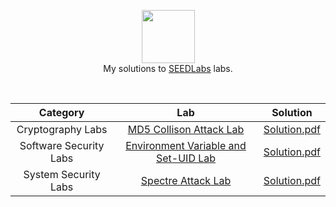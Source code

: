 <p align="center">
  <a href="https://seedsecuritylabs.org/">
     <img height=85 src="https://seedsecuritylabs.org/assets/images/seed_logo.png">
  </a>
  <br> My solutions to <a href="https://seedsecuritylabs.org/"> SEEDLabs</a> labs.
  </a>  
</p>
<br>

| Category|               Lab                                      |   Solution                            |
|:-------:|:------------------------------------------------------:|:-------------------------------------:|
|Cryptography Labs| [MD5 Collison Attack Lab](https://seedsecuritylabs.org/Labs_16.04/Crypto/Crypto_MD5_Collision/)|[Solution.pdf](https://github.com/Dingchang/SeedLab/blob/master/MD5%20Collision%20Attack%20Lab.pdf)|
|Software Security Labs|[Environment Variable and Set-UID Lab](https://seedsecuritylabs.org/Labs_16.04/Software/Environment_Variable_and_SetUID/)|[Solution.pdf](https://github.com/Dingchang/SeedLab/blob/master/Environment%20Variable%20and%20Set-UID%20Program%20Lab.pdf)|
|System Security Labs|[Spectre Attack Lab](https://seedsecuritylabs.org/Labs_16.04/System/Spectre_Attack/)|[Solution.pdf](https://github.com/Dingchang/SeedLab/blob/master/Spectre%20Attack%20Lab.pdf)|
